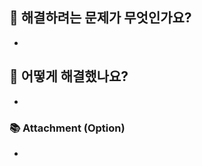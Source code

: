 <!-- 작성 예시 -->
<!-- # 해결하려는 문제가 무엇인가요? -->
<!-- - [간략한 task 설명](task 관련 링크) -->
<!-- - React v18 version update에 후 테스트에서 에러가 발생합니다.
  react-testing-library의 버전이 호환이 되지않아서 문제입니다. -->

<!-- # 어떻게 해결했나요? -->
<!-- - react-testing-library의 버전을 업데이트하고, react-test-renderer를 v18을 사용할 수 있도록 dev dependency로 설치해주었습니다. -->
<!-- - 이번 PR 의 Front 동작을 이해를 돕는 GIF 파일 첨부!
- 리뷰어의 이해를 돕기 위한 모듈/클래스 설계에 대한 Diagram 포함! -->

<!-- # Attachment (Option) -->
<!-- - 노션에 사용자를 위한 기능 가이드 (링크) -->

## 🤔 해결하려는 문제가 무엇인가요?
- 

## 🎉 어떻게 해결했나요?
- 

### 📚 Attachment (Option)
- 


